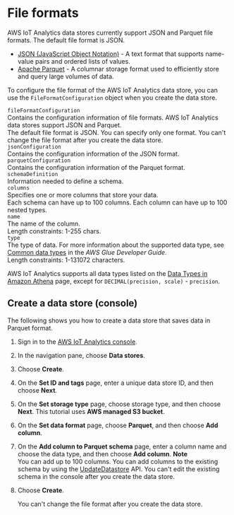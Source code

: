 # File formats<a name="iotanalytics-schema"></a>

AWS IoT Analytics data stores currently support JSON and Parquet file formats\. The default file format is JSON\.
+ [JSON \(JavaScript Object Notation\)](https://www.json.org/json-en.html) \- A text format that supports name\-value pairs and ordered lists of values\.
+ [Apache Parquet](https://parquet.apache.org/documentation/latest/) \- A columnar storage format used to efficiently store and query large volumes of data\.

To configure the file format of the AWS IoT Analytics data store, you can use the `FileFormatConfiguration` object when you create the data store\.

`fileFormatConfiguration`  
Contains the configuration information of file formats\. AWS IoT Analytics data stores support JSON and Parquet\.  
The default file format is JSON\. You can specify only one format\. You can't change the file format after you create the data store\.    
`jsonConfiguration`  
Contains the configuration information of the JSON format\.  
`parquetConfiguration`  
Contains the configuration information of the Parquet format\.    
`schemaDefinition`  
Information needed to define a schema\.    
`columns`  
Specifies one or more columns that store your data\.  
Each schema can have up to 100 columns\. Each column can have up to 100 nested types\.    
`name`  
The name of the column\.  
Length constraints: 1\-255 chars\.  
`type`  
The type of data\. For more information about the supported data type, see [Common data types](https://docs.aws.amazon.com/glue/latest/dg/aws-glue-api-common.html) in the *AWS Glue Developer Guide*\.  
Length constraints: 1\-131072 characters\.

AWS IoT Analytics supports all data types listed on the [Data Types in Amazon Athena](https://docs.aws.amazon.com/athena/latest/ug/data-types.html) page, except for `DECIMAL(precision, scale)` \- `precision`\.

## Create a data store \(console\)<a name="create-datastore-console"></a>

The following shows you how to create a data store that saves data in Parquet format\.

1. Sign in to the [AWS IoT Analytics console](https://console.aws.amazon.com/iotanalytics/)\.

1. In the navigation pane, choose **Data stores**\.

1. Choose **Create**\.

1. On the **Set ID and tags** page, enter a unique data store ID, and then choose **Next**\.

1. On the **Set storage type** page, choose storage type, and then choose **Next**\. This tutorial uses **AWS managed S3 bucket**\.

1. On the **Set data format** page, choose **Parquet**, and then choose **Add column**\.

1. On the **Add column to Parquet schema** page, enter a column name and choose the data type, and then choose **Add column**\.
**Note**  
You can add up to 100 columns\.
You can add columns to the existing schema by using the [UpdateDatastore](https://docs.aws.amazon.com/iotanalytics/latest/APIReference/API_UpdateDatastore.html) API\.
You can't edit the existing schema in the console after you create the data store\.

1. Choose **Create**\.

   You can't change the file format after you create the data store\.